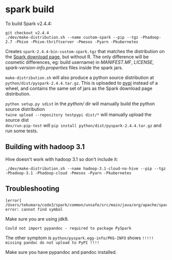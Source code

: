 # spark build

To build Spark v2.4.4:

```
git checkout v2.4.4
./dev/make-distribution.sh --name custom-spark --pip --tgz -Phadoop-2.7 -Phive -Phive-thriftserver -Pmesos -Pyarn -Pkubernetes
```

Creates `spark-2.4.4-bin-custom-spark.tgz` that matches the distribution on the [Spark download page](https://spark.apache.org/downloads.html), but without R. The only difference will be cosmetic differences, eg: build username) in *MANIFEST.MF*, *LICENSE*, *spark-version-info.properties* files inside the spark jars.

`make-distribution.sh` will also produce a python source distribution at `python/dist/pyspark-2.4.4.tar.gz`. This is uploaded to [pypi](https://pypi.org/project/pyspark/#files) instead of a wheel, and contains the same set of jars as the Spark download page distribution.

`python setup.py sdist` in the *python/* dir will manually build the python source distribution  
`twine upload --repository testpypi dist/*` will manually upload the source dist  
`dev/run-pip-test` will `pip install python/dist/pyspark-2.4.4.tar.gz` and run some tests.

## Building with hadoop 3.1

Hive doesn't work with hadoop 3.1 so don't include it:

```
./dev/make-distribution.sh --name hadoop-3.1-cloud-no-hive --pip --tgz -Phadoop-3.1 -Phadoop-cloud -Pmesos -Pyarn -Pkubernetes

```

## Troubleshooting

```
[error] /Users/tekumara/code3/spark/common/unsafe/src/main/java/org/apache/spark/unsafe/Platform.java:25: error: cannot find symbol
```

Make sure you are using jdk8.

```
Could not import pypandoc - required to package PySpark
```

The other symptom is  `python/pyspark.egg-info/PKG-INFO` shows `!!!!! missing pandoc do not upload to PyPI !!!!`

Make sure you have pypandoc and pandoc installed.
